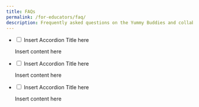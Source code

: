 ```yaml
---
title: FAQs
permalink: /for-educators/faq/
description: Frequently asked questions on the Yummy Buddies and collaboration.
---
```

<ul class="jekyllcodex\_accordion">  
  
<li><input type="checkbox" id="accordion1">  
<label for="accordion1">Insert Accordion Title here</label><div>  
<p>Insert content here</p>  
</div></li>  
  
<li><input type="checkbox" id="accordion2">  
<label for="accordion2">Insert Accordion Title here</label><div>  
<p>Insert content here</p>  
</div></li>  
  
<li><input type="checkbox" id="accordion3">  
<label for="accordion3">Insert Accordion Title here</label><div>  
<p>Insert content here</p>  
</div></li>  
  
</ul>